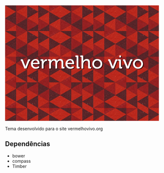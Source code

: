 ![vermelhovivo](https://raw.githubusercontent.com/guilhermecomum/VermelhoVivo/master/screenshot.png)

Tema desenvolvido para o site vermelhovivo.org

## Dependências

* bower
* compass
* Timber
